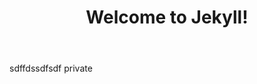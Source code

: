 ﻿---
layout: post
title:  "Welcome to Jekyll!"
categories: CATEGORY-1 CATEGORY-2
---


sdffdssdfsdf private
